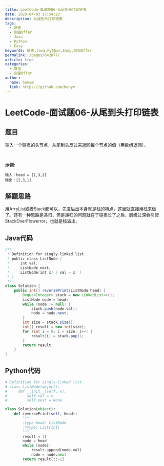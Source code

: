 ```yaml
---
title: LeetCode-面试题06-从尾到头打印链表
date: 2020-04-03 17:54:23
description: 从尾到头打印链表
tags: 
  - 链表
  - 剑指Offer
  - Java
  - Python
  - Easy
keywords: 链表,Java,Python,Easy,剑指Offer
permalink: /pages/642877/
article: true
categories: 
  - 算法
  - 剑指Offer
author: 
  name: benym
  link: https://github.com/benym
---
```


# LeetCode-面试题06-从尾到头打印链表

## 题目

输入一个链表的头节点，从尾到头反过来返回每个节点的值（用数组返回）。

 

**示例:**

```
输入：head = [1,3,2]
输出：[2,3,1]
```

## 解题思路

用ArryList或者Stack都可以，先进后出本身就是栈的特点，这里就直接用栈来做了。还有一种思路是递归，但是递归的问题就在于链表长了之后，层级过深会引起StackOverFlowerror，也就是栈溢出。

## Java代码

```java
/**
 * Definition for singly-linked list.
 * public class ListNode {
 *     int val;
 *     ListNode next;
 *     ListNode(int x) { val = x; }
 * }
 */
class Solution {
    public int[] reversePrint(ListNode head) {
        Deque<Integer> stack = new LinkedList<>();
        ListNode node = head;
        while (node != null) {
            stack.push(node.val);
            node = node.next;
        }
        int size = stack.size();
        int[] result = new int[size];
        for (int i = 0; i < size; i++) {
            result[i] = stack.pop();
        }
        return result;
    }
}
```

## Python代码

```python
# Definition for singly-linked list.
# class ListNode(object):
#     def __init__(self, x):
#         self.val = x
#         self.next = None

class Solution(object):
    def reversePrint(self, head):
        """
        :type head: ListNode
        :rtype: List[int]
        """
        result = []
        node = head
        while (node):
            result.append(node.val)
            node = node.next
        return result[::-1]
```

